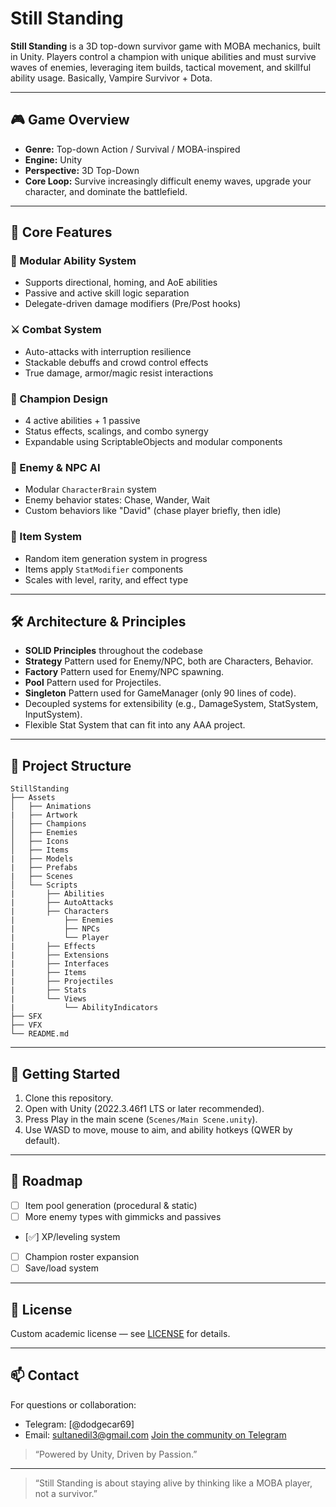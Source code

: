 # Still Standing

**Still Standing** is a 3D top-down survivor game with MOBA mechanics, built in Unity. Players control a champion with unique abilities and must survive waves of enemies, leveraging item builds, tactical movement, and skillful ability usage. 
Basically, Vampire Survivor + Dota.

---

## 🎮 Game Overview

- **Genre:** Top-down Action / Survival / MOBA-inspired
- **Engine:** Unity
- **Perspective:** 3D Top-Down
- **Core Loop:** Survive increasingly difficult enemy waves, upgrade your character, and dominate the battlefield.

---

## 🧠 Core Features

### 🧩 Modular Ability System
- Supports directional, homing, and AoE abilities
- Passive and active skill logic separation
- Delegate-driven damage modifiers (Pre/Post hooks)

### ⚔️ Combat System
- Auto-attacks with interruption resilience
- Stackable debuffs and crowd control effects
- True damage, armor/magic resist interactions

### 🧍 Champion Design
- 4 active abilities + 1 passive
- Status effects, scalings, and combo synergy
- Expandable using ScriptableObjects and modular components

### 🧠 Enemy & NPC AI
- Modular `CharacterBrain` system
- Enemy behavior states: Chase, Wander, Wait
- Custom behaviors like "David" (chase player briefly, then idle)

### 🧪 Item System
- Random item generation system in progress
- Items apply `StatModifier` components
- Scales with level, rarity, and effect type

---

## 🛠 Architecture & Principles

- **SOLID Principles** throughout the codebase
- **Strategy** Pattern used for Enemy/NPC, both are Characters, Behavior.
- **Factory** Pattern used for Enemy/NPC spawning.
- **Pool** Pattern used for Projectiles.
- **Singleton** Pattern used for GameManager (only 90 lines of code).
- Decoupled systems for extensibility (e.g., DamageSystem, StatSystem, InputSystem).
- Flexible Stat System that can fit into any AAA project.

---

## 📂 Project Structure

```
StillStanding
├── Assets
│   ├── Animations
|   ├── Artwork
│   ├── Champions
│   ├── Enemies
│   ├── Icons
│   ├── Items
|   ├── Models
|   ├── Prefabs
|   ├── Scenes
│   └── Scripts
|       ├── Abilities
|       ├── AutoAttacks
|       ├── Characters
|           ├── Enemies
|           ├── NPCs
|           └── Player
|       ├── Effects
|       ├── Extensions
|       ├── Interfaces
|       ├── Items
|       ├── Projectiles
|       ├── Stats
|       └── Views
|           └── AbilityIndicators
├── SFX
├── VFX
└── README.md
```

---

## 🚀 Getting Started

1. Clone this repository.
2. Open with Unity (2022.3.46f1 LTS or later recommended).
3. Press Play in the main scene (`Scenes/Main Scene.unity`).
4. Use WASD to move, mouse to aim, and ability hotkeys (QWER by default).

---

## 🔮 Roadmap

- [ ] Item pool generation (procedural & static)
- [ ] More enemy types with gimmicks and passives
- [✅] XP/leveling system
- [ ] Champion roster expansion
- [ ] Save/load system

---

## 📝 License

Custom academic license — see [LICENSE](./LICENSE) for details.

---

## 📫 Contact

For questions or collaboration:
- Telegram: [@dodgecar69]
- Email: sultanedil3@gmail.com
[Join the community on Telegram](https://t.me/yedilstudio)
> “Powered by Unity, Driven by Passion.”

---

> “Still Standing is about staying alive by thinking like a MOBA player, not a survivor.”
